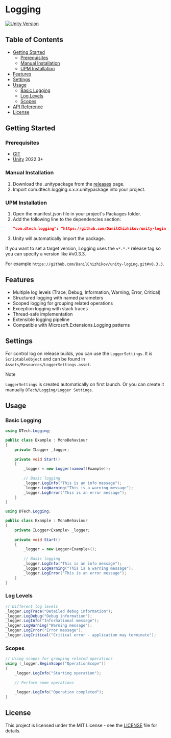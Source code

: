 # Logging
[![Unity Version](https://img.shields.io/badge/unity-2022.3+-000.svg)](https://unity3d.com/get-unity/download/archive)

## Table of Contents
- [Getting Started](#getting-started)
    - [Prerequisites](#prerequisites)
    - [Manual Installation](#manual-installation)
    - [UPM Installation](#upm-installation)
- [Features](#features)
- [Settings](#settings)
- [Usage](#usage)
    - [Basic Logging](#basic-logging)
    - [Log Levels](#log-levels)
    - [Scopes](#scopes)
- [API Reference](#api-reference)
- [License](#license)

## Getting Started

### Prerequisites
- [GIT](https://git-scm.com/downloads)
- [Unity](https://unity.com/releases/editor/archive) 2022.3+

### Manual Installation
1. Download the .unitypackage from the [releases](https://github.com/DanilChizhikov/unity-loging/releases/) page.
2. Import com.dtech.logging.x.x.x.unitypackage into your project.

### UPM Installation
1. Open the manifest.json file in your project's Packages folder.
2. Add the following line to the dependencies section:
    ```json
    "com.dtech.logging": "https://github.com/DanilChizhikov/unity-loging.git",
    ```
3. Unity will automatically import the package.

If you want to set a target version, Logging uses the `v*.*.*` release tag so you can specify a version like #v0.3.3.

For example `https://github.com/DanilChizhikov/unity-loging.git#v0.3.3`.

## Features
- Multiple log levels (Trace, Debug, Information, Warning, Error, Critical)
- Structured logging with named parameters
- Scoped logging for grouping related operations
- Exception logging with stack traces
- Thread-safe implementation
- Extensible logging pipeline
- Compatible with Microsoft.Extensions.Logging patterns

## Settings
For control log on release builds, you can use the `LoggerSettings`.
It is `ScriptableObject` and can be found in `Assets/Resources/LoggerSettings.asset`.
> [!NOTE]
> `LoggerSettings` is created automatically on first launch.
> Or you can create it manually `DTech/Logging/Logger Settings`.

## Usage

### Basic Logging
```csharp
using DTech.Logging;

public class Example : MonoBehaviour
{
    private ILogger _logger;
    
    private void Start()
    {
        _logger = new Logger(nameof(Example));
        
        // Basic logging
        _logger.LogInfo("This is an info message");
        _logger.LogWarning("This is a warning message");
        _logger.LogError("This is an error message");
    }
}
```

```csharp
using DTech.Logging;

public class Example : MonoBehaviour
{
    private ILogger<Example> _logger;
    
    private void Start()
    {
        _logger = new Logger<Example>();
        
        // Basic logging
        _logger.LogInfo("This is an info message");
        _logger.LogWarning("This is a warning message");
        _logger.LogError("This is an error message");
    }
}
```

### Log Levels
```csharp
// Different log levels
_logger.LogTrace("Detailed debug information");
_logger.LogDebug("Debug information");
_logger.LogInfo("Informational message");
_logger.LogWarning("Warning message");
_logger.LogError("Error message");
_logger.LogCritical("Critical error - application may terminate");
```

### Scopes
```csharp
// Using scopes for grouping related operations
using (_logger.BeginScope("OperationScope"))
{
    _logger.LogInfo("Starting operation");
    
    // Perform some operations
    
    _logger.LogInfo("Operation completed");
}
```

## License
This project is licensed under the MIT License - see the [LICENSE](LICENSE) file for details.